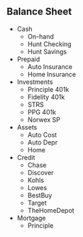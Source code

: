 Balance Sheet
-----------------------
* Cash
    - On-hand
    - Hunt Checking
    - Hunt Savings
* Prepaid
    - Auto Insurance
    - Home Insurance
* Investments
    - Principle 401k
    - Fidelity 401k
    - STRS
    - PPG 401k
    - Norwex SP
* Assets
    - Auto Cost
    - Auto Depr
    - Home
* Credit
    - Chase
    - Discover
    - Kohls
    - Lowes
    - BestBuy
    - Target
    - TheHomeDepot
* Mortgage
    - Principle


